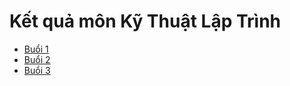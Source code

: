 <h1>Kết quả môn Kỹ Thuật Lập Trình</h1>

- [Buổi 1](https://github.com/levantu2003/TH-KyThuatLapTrinh/blob/main/Buoi1/Shortcuts/Buoi1.md)
- [Buổi 2](https://github.com/levantu2003/TH-KyThuatLapTrinh/blob/main/Buoi1/Shortcuts/Buoi2.md)
- [Buổi 3](https://github.com/levantu2003/TH-KyThuatLapTrinh/blob/main/Buoi1/Shortcuts/Buoi3.md)
